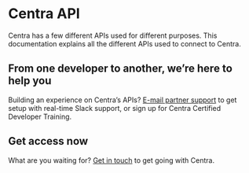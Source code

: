 # Centra API

Centra has a few different APIs used for different purposes. This documentation explains all the different APIs used to connect to Centra.

## From one developer to another, we’re here to help you

Building an experience on Centra’s APIs? [E-mail partner support](https://support.centra.com/customer/portal/emails/new) to get setup with real-time Slack support, or sign up for Centra Certified Developer Training. 

## Get access now

What are you waiting for? [Get in touch](https://www.centra.com/contact.html) to get going with Centra. 
